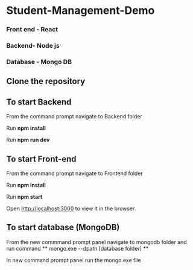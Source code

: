 # Student-Management-Demo
### Front end - React 
### Backend- Node js 
### Database - Mongo DB

## Clone the repository

## To start Backend

From the command prompt navigate to Backend folder 

Run **npm install**

Run **npm run dev**

## To start Front-end

From the command prompt navigate to Frontend folder 

Run **npm install**

Run **npm start**

Open [http://localhost:3000](http://localhost:3000) to view it in the browser.

## To start database (MongoDB)


From the new commmand prompt panel navigate to mongodb folder and run command ** mongo.exe --dpath [database folder] **

In new command prompt panel run the mongo.exe file
